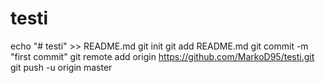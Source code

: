 # testi
echo "# testi" >> README.md
git init
git add README.md
git commit -m "first commit"
git remote add origin https://github.com/MarkoD95/testi.git
git push -u origin master
